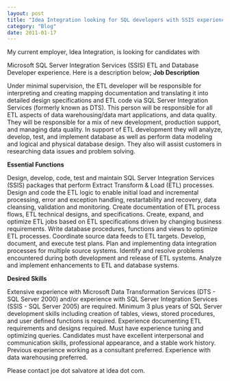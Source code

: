 ```yaml
---
layout: post
title: "Idea Integration looking for SQL developers with SSIS experience"
category: "Blog"
date: 2011-01-17
---
```



My current employer, Idea Integration, is looking for candidates with

Microsoft SQL Server Integration Services (SSIS) ETL and Database Developer experience. Here is a description below; **Job Description**

Under minimal supervision, the ETL developer will be responsible for interpreting and creating mapping documentation and translating it into detailed design specifications and ETL code via SQL Server Integration Services (formerly known as DTS). This person will be responsible for all ETL aspects of data warehousing/data mart applications, and data quality. They will be responsible for a mix of new development, production support, and managing data quality. In support of ETL development they will analyze, develop, test, and implement database as well as perform data modeling and logical and physical database design. They also will assist customers in researching data issues and problem solving.

**Essential Functions**

Design, develop, code, test and maintain SQL Server Integration Services (SSIS) packages that perform Extract Transform & Load (ETL) processes. Design and code the ETL logic to enable initial load and incremental processing, error and exception handling, restartability and recovery, data cleansing, validation and monitoring. Create documentation of ETL process flows, ETL technical designs, and specifications. Create, expand, and optimize ETL jobs based on ETL specifications driven by changing business requirements. Write database procedures, functions and views to optimize ETL processes. Coordinate source data feeds to ETL targets. Develop, document, and execute test plans. Plan and implementing data integration processes for multiple source systems. Identify and resolve problems encountered during both development and release of ETL systems. Analyze and implement enhancements to ETL and database systems. 

**Desired Skills**

Extensive experience with Microsoft Data Transformation Services (DTS - SQL Server 2000) and/or experience with SQL Server Integration Services (SSIS - SQL Server 2005) are required. Minimum 3 plus years of SQL Server development skills including creation of tables, views, stored procedures, and user defined functions is required. Experience documenting ETL requirements and designs required. Must have experience tuning and optimizing queries. Candidates must have excellent interpersonal and communication skills, professional appearance, and a stable work history. Previous experience working as a consultant preferred. Experience with data warehousing preferred.

Please contact joe dot salvatore at idea dot com.